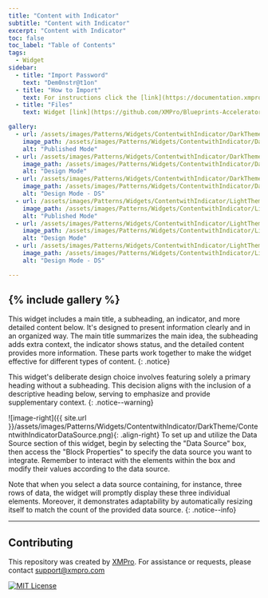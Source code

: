 ```yaml
---
title: "Content with Indicator"
subtitle: "Content with Indicator"
excerpt: "Content with Indicator"
toc: false
toc_label: "Table of Contents"
tags:
  - Widget
sidebar:
  - title: "Import Password"
    text: "Dem0nstr@t1on"
  - title: "How to Import"
    text: For instructions click the [link](https://documentation.xmpro.com/how-tos/apps/manage-widgets#importing-widgets)
  - title: "Files"
    text: Widget [link](https://github.com/XMPro/Blueprints-Accelerators-Patterns/blob/master/Patterns/Widgets/Content%20with%20Indicator.xwid)

gallery:
  - url: /assets/images/Patterns/Widgets/ContentwithIndicator/DarkTheme/ContentwithIndicatorPublishedMode.png
    image_path: /assets/images/Patterns/Widgets/ContentwithIndicator/DarkTheme/ContentwithIndicatorPublishedMode.png
    alt: "Published Mode"
  - url: /assets/images/Patterns/Widgets/ContentwithIndicator/DarkTheme/ContentwithIndicatorDesignMode.png
    image_path: /assets/images/Patterns/Widgets/ContentwithIndicator/DarkTheme/ContentwithIndicatorDesignMode.png
    alt: "Design Mode"
  - url: /assets/images/Patterns/Widgets/ContentwithIndicator/DarkTheme/ContentwithIndicatorDataSource.png
    image_path: /assets/images/Patterns/Widgets/ContentwithIndicator/DarkTheme/ContentwithIndicatorDataSource.png
    alt: "Design Mode - DS"
  - url: /assets/images/Patterns/Widgets/ContentwithIndicator/LightTheme/ContentwithIndicatorPublishedMode.png
    image_path: /assets/images/Patterns/Widgets/ContentwithIndicator/LightTheme/ContentwithIndicatorPublishedMode.png
    alt: "Published Mode"
  - url: /assets/images/Patterns/Widgets/ContentwithIndicator/LightTheme/ContentwithIndicatorDesignMode.png
    image_path: /assets/images/Patterns/Widgets/ContentwithIndicator/LightTheme/ContentwithIndicatorDesignMode.png
    alt: "Design Mode"
  - url: /assets/images/Patterns/Widgets/ContentwithIndicator/LightTheme/ContentwithIndicatorDataSource.png
    image_path: /assets/images/Patterns/Widgets/ContentwithIndicator/LightTheme/ContentwithIndicatorDataSource.png
    alt: "Design Mode - DS"

---
```

{% include gallery %}
---
This widget includes a main title, a subheading, an indicator, and more detailed content below. It's designed to present information clearly and in an organized way. The main title summarizes the main idea, the subheading adds extra context, the indicator shows status, and the detailed content provides more information. These parts work together to make the widget effective for different types of content.
{: .notice}

This widget's deliberate design choice involves featuring solely a primary heading without a subheading. This decision aligns with the inclusion of a descriptive heading below, serving to emphasize and provide supplementary context.
{: .notice--warning}

![image-right]({{ site.url }}/assets/images/Patterns/Widgets/ContentwithIndicator/DarkTheme/ContentwithIndicatorDataSource.png){: .align-right}
To set up and utilize the Data Source section of this widget, begin by selecting the "Data Source" box, then access the "Block Properties" to specify the data source you want to integrate. Remember to interact with the elements within the box and modify their values according to the data source.

Note that when you select a data source containing, for instance, three rows of data, the widget will promptly display these three individual elements. Moreover, it demonstrates adaptability by automatically resizing itself to match the count of the provided data source.
{: .notice--info}
<hr />

## Contributing
This repository was created by <a href="https://xmpro.com/">XMPro</a>. 
For assistance or requests, please contact <a href="mailto:support@xmpro.com">support@xmpro.com</a>

[![MIT License](https://img.shields.io/badge/License-MIT-green.svg)](https://choosealicense.com/licenses/mit/)
